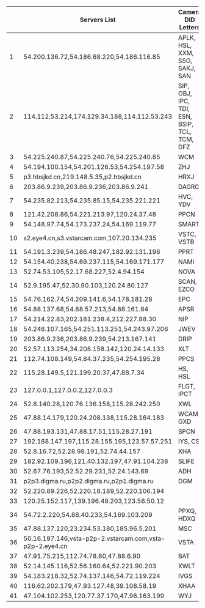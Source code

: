 |    | Servers List                                             | Camera DID Letters                           |
|----|----------------------------------------------------------|----------------------------------------------|
| 1  | 54.200.136.72,54.186.68.220,54.186.116.85                | APLK, HSL, XXM, SSG, SAKJ, SAN               |
| 2  | 114.112.53.214,174.129.34.188,114.112.53.243             | SIP, OBJ, IPC, TDI, ESN, BSIP, TCL, TCM, DFZ |
| 3  | 54.225.240.87,54.225.240.76,54.225.240.85                | WCM                                          |
| 4  | 54.194.100.154,54.201.126.53,54.254.197.58               | ZHJ                                          |
| 5  | p3.hbsjkd.cn,219.148.5.35,p2.hbsjkd.cn                   | HRXJ                                         |
| 6  | 203.86.9.239,203.86.9.236,203.86.9.241                   | DAGRO                                        |
| 7  | 54.235.82.213,54.235.85.15,54.235.221.221                | HVC, YDV                                     |
| 8  | 121.42.208.86,54.221.213.97,120.24.37.48                 | PPCN                                         |
| 9  | 54.148.97.74,54.173.237.24,54.169.119.77                 | SMART                                        |
| 10 | s2.eye4.cn,s3.vstarcam.com,107.20.134.235                | VSTC, VSTB                                   |
| 11 | 54.191.3.239,54.186.48.247,182.92.131.196                | PPRT                                         |
| 12 | 54.154.40.238,54.69.237.115,54.169.171.177               | NAMI                                         |
| 13 | 52.74.53.105,52.17.68.227,52.4.94.154                    | NOVA                                         |
| 14 | 52.9.195.47,52.30.90.103,120.24.80.127                   | SCAN, EZCO                                   |
| 15 | 54.76.162.74,54.209.141.6,54.178.181.28                  | EPC                                          |
| 16 | 54.88.137.68,54.88.57.213,54.88.161.84                   | APSR                                         |
| 17 | 54.214.22.83,202.181.238.4,212.227.88.30                 | NIP                                          |
| 18 | 54.246.107.165,54.251.113.251,54.243.97.206              | JWEV                                         |
| 19 | 203.86.9.236,203.86.9.239,54.213.167.141                 | DRIP                                         |
| 20 | 52.57.113.254,34.208.158.142,120.24.14.133               | XLT                                          |
| 21 | 112.74.108.149,54.84.37.235,54.254.195.28                | PPCS                                         |
| 22 | 115.28.149.5,121.199.20.37,47.88.7.34                    | HS, HSL                                      |
| 23 | 127.0.0.1,127.0.0.2,127.0.0.3                            | FLGT, IPCT                                   |
| 24 | 52.8.140.28,120.76.136.158,115.28.242.250                | XWL                                          |
| 25 | 47.88.14.179,120.24.208.138,115.28.164.183               | WCAM, GXD                                    |
| 26 | 47.88.193.131,47.88.17.51,115.28.27.191                  | SPCN                                         |
| 27 | 192.168.147.197,115.28.155.195,123.57.57.251             | IYS, CS                                      |
| 28 | 52.8.16.72,52.28.98.191,52.74.44.157                     | XHA                                          |
| 29 | 182.92.109.196,121.40.132.197,47.91.104.238              | SLIFE                                        |
| 30 | 52.67.76.193,52.52.29.231,52.24.143.69                   | ADH                                          |
| 31 | p2p3.digma.ru,p2p2.digma.ru,p2p1.digma.ru                | DGM                                          |
| 32 | 52.220.89.226,52.220.18.189,52.220.106.194               |                                              |
| 33 | 120.25.152.117,139.196.49.203,123.56.50.12               |                                              |
| 34 | 54.72.2.220,54.88.40.233,54.169.103.209                  | PPXQ, HDXQ                                   |
| 35 | 47.88.137.120,23.234.53.180,185.96.5.201                 | MSC                                          |
| 36 | 50.16.197.146,vsta-p2p-2.vstarcam.com,vsta-p2p-2.eye4.cn | VSTA                                         |
| 37 | 47.91.75.215,112.74.78.80,47.88.6.90                     | BAT                                          |
| 38 | 52.14.145.116,52.56.160.64,52.221.90.203                 | XWLT                                         |
| 39 | 54.183.218.32,52.74.137.146,54.72.119.224                | IVGS                                         |
| 40 | 116.62.202.179,47.93.127.48,39.108.58.19                 | XHAA                                         |
| 41 | 47.104.102.253,120.77.37.170,47.96.163.199               | WYJ                                          |